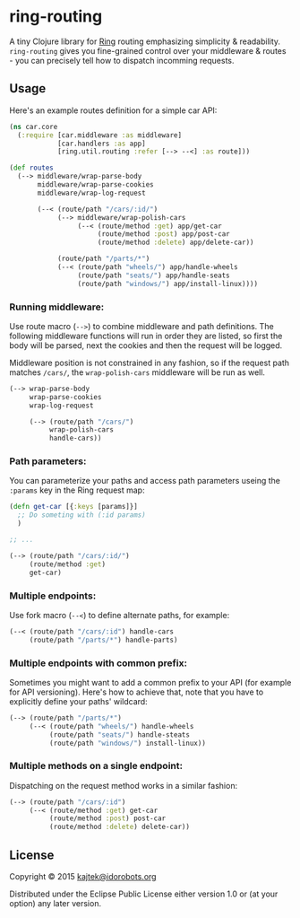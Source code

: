 # ring-routing

A tiny Clojure library for [Ring](https://github.com/ring-clojure/ring) routing emphasizing simplicity & readability. `ring-routing` gives you fine-grained control over your middleware & routes - you can precisely tell how to dispatch incomming requests.

## Usage

Here's an example routes definition for a simple car API:

``` clojure
(ns car.core
  (:require [car.middleware :as middleware]
            [car.handlers :as app]
            [ring.util.routing :refer [--> --<] :as route]))

(def routes
  (--> middleware/wrap-parse-body
       middleware/wrap-parse-cookies
       middleware/wrap-log-request

       (--< (route/path "/cars/:id/")
            (--> middleware/wrap-polish-cars
                 (--< (route/method :get) app/get-car
                      (route/method :post) app/post-car
                      (route/method :delete) app/delete-car))

            (route/path "/parts/*")
            (--< (route/path "wheels/") app/handle-wheels
                 (route/path "seats/") app/handle-seats
                 (route/path "windows/") app/install-linux))))
```

### Running middleware:
Use route macro (`-->`) to combine middleware and path definitions. The following middleware functions will run in order they are listed, so first the body will be parsed, next the cookies and then the request will be logged.

Middleware position is not constrained in any fashion, so if the request path matches `/cars/`, the `wrap-polish-cars` middleware will be run as well.


``` clojure
(--> wrap-parse-body
     wrap-parse-cookies
     wrap-log-request

     (--> (route/path "/cars/")
          wrap-polish-cars
          handle-cars))
```


### Path parameters:
You can parameterize your paths and access path parameters useing the `:params` key in the Ring request map:

``` clojure
(defn get-car [{:keys [params]}]
  ;; Do someting with (:id params)
  )

;; ...

(--> (route/path "/cars/:id/")
     (route/method :get)
     get-car)
```

### Multiple endpoints:
Use fork macro (`--<`) to define alternate paths, for example:

``` clojure
(--< (route/path "/cars/:id") handle-cars
     (route/path "/parts/*") handle-parts)
```

### Multiple endpoints with common prefix:
Sometimes you might want to add a common prefix to your API (for example for API versioning). Here's how to achieve that, note that you have to explicitly define your paths' wildcard:

``` clojure
(--> (route/path "/parts/*")
     (--< (route/path "wheels/") handle-wheels
          (route/path "seats/") handle-steats
          (route/path "windows/") install-linux))
```

### Multiple methods on a single endpoint:
Dispatching on the request method works in a similar fashion:

``` clojure
(--> (route/path "/cars/:id")
     (--< (route/method :get) get-car
          (route/method :post) post-car
          (route/method :delete) delete-car))
```

## License

Copyright © 2015 kajtek@idorobots.org

Distributed under the Eclipse Public License either version 1.0 or (at
your option) any later version.
